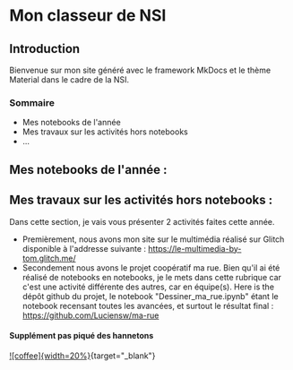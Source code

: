 # Mon classeur de NSI
## Introduction

Bienvenue sur mon site généré avec le framework MkDocs et le thème Material dans le cadre de la NSI.

### Sommaire 
- Mes notebooks de l'année
- Mes travaux sur les activités hors notebooks
- ...

## Mes notebooks de l'année :




## Mes travaux sur les activités hors notebooks :

Dans cette section, je vais vous présenter 2 activités faites cette année.

- Premièrement, nous avons mon site sur le multimédia réalisé sur Glitch disponible à l'addresse suivante : 
<https://le-multimedia-by-tom.glitch.me/>
- Secondement nous avons le projet coopératif ma rue. Bien qu'il ai été réalisé de notebooks en notebooks, je le mets dans cette rubrique car c'est une activité différente des autres, car en équipe(s).
Here is the dépôt github du projet, le notebook "Dessiner_ma_rue.ipynb" étant le notebook recensant toutes les avancées, et surtout le résultat final : <https://github.com/Luciensw/ma-rue>



#### Supplément pas piqué des hannetons

[![coffee]{width=20%}](https://undraw.co/illustrations "Vers le site de unDraw"){target="_blank"}